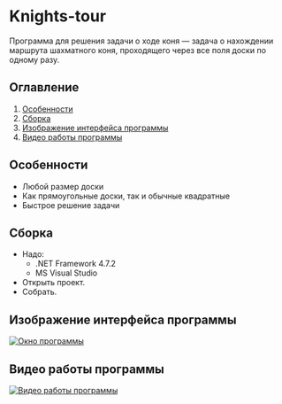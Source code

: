 # Knights-tour
Программа для решения задачи о ходе коня — задача о нахождении маршрута шахматного коня, проходящего через все поля доски по одному разу.

## Оглавление
1. [Особенности](#Особенности)
2. [Сборка](#Сборка)
3. [Изображение интерфейса программы](#Изображение-интерфейса-программы)
4. [Видео работы программы](#Видео-работы-программы)

## Особенности
* Любой размер доски
* Как прямоугольные доски, так и обычные квадратные
* Быстрое решение задачи

## Сборка
- Надо: 
    - .NET Framework 4.7.2
    - MS Visual Studio
- Открыть проект.
- Собрать.
## Изображение интерфейса программы
[![Окно программы](https://i.ibb.co/XXFCPY7/1.png "Окно программы")](https://ibb.co/XXFCPY7)

## Видео работы программы
[![Видео работы программы](https://img.youtube.com/vi/p2bCHrzleU0/0.jpg)](https://youtu.be/p2bCHrzleU0)
